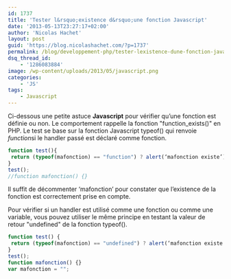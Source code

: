 ```yaml
---
id: 1737
title: 'Tester l&rsquo;existence d&rsquo;une fonction Javascript'
date: '2013-05-13T23:27:17+02:00'
author: 'Nicolas Hachet'
layout: post
guid: 'https://blog.nicolashachet.com/?p=1737'
permalink: /blog/developpement-php/tester-lexistence-dune-fonction-javascript/
dsq_thread_id:
    - '1286083884'
image: /wp-content/uploads/2013/05/javascript.png
categories:
    - 'JS'
tags:
    - Javascript
---
```


Ci-dessous une petite astuce **Javascript** pour vérifier qu’une fonction est définie ou non. Le comportement rappelle la fonction "function_exists()" en PHP. Le test se base sur la fonction Javascript typeof() qui renvoie *function*si le handler passé est déclaré comme fonction.

```javascript
function test(){  
 return (typeof(mafonction) == "function") ? alert(‘mafonction existe’) : alert("mafonction n’existe pas");  
}  
test();  
//function mafonction() {}  
```

Il suffit de décommenter ‘mafonction’ pour constater que l’existence de la fonction est correctement prise en compte.

Pour vérifier si un handler est utilisé comme une fonction ou comme une variable, vous pouvez utiliser le même principe en testant la valeur de retour "undefined" de la fonction typeof().

```javascript
function test() {  
 return (typeof(mafonction) == "undefined") ? alert(‘mafonction existe’) : alert("mafonction n’existe pas");  
}  
test();  
function mafonction() {}  
var mafonction = "";  
```

